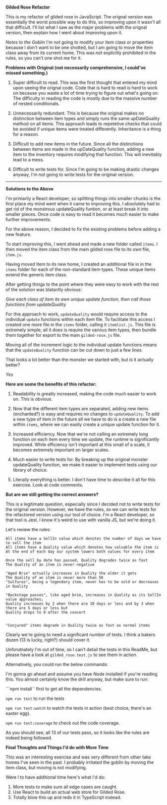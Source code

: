
**Gilded Rose Refactor**

This is my refactor of gilded rose in JavaScript. The orignal version was essentially the worst possible way to do this, so improving upon it wasn't all that difficult. I'll list what I saw as the major problems with the orignal version, then explain how I went about improving upon it.

*Notes to the Goblin*
I'm not going to modify your item class or properties because I don't want to be one shotted, but I am going to move the item class away from its current home. This was not explicitly prohibited in the rules, so you can't one shot me for it. 

**Problems with Original (not necessarily comprehensive, I could've missed something.)**

1. Super difficult to read. This was the first thought that entered my mind upon seeing the orignal code. Code that is hard to read is hard to work on because you waste a lot of time trying to figure out what's going on. The difficulty in reading the code is mostly due to the massive number of nested conditionals. 

2. Unnecessarily redundant. This is because the original makes no distinction between item types and simply runs the same upDateQuality method on all items. This approach leads to repetetive checks that could be avoided if unique items were treated differently. Inheritance is a thing for a reason.

3. Difficult to add new items in the future. Since all the distinctions between items are made in the upDateQuality function, adding a new item to the inventory requires modifying that function. This will inevitably lead to a mess.

4. Difficult to write tests for. Since I'm going to be making drastic changes anyway, I'm not going to write tests for the original version. 

----

**Solutions to the Above**

I'm primarily a React developer, so splitting things into smaller chunks is the first place my mind went when it came to improving this. I absolutely had to get rid of the monstrous updateQuality funtion, or at least break it into smaller pieces. Once code is easy to read it becomes much easier to make further improvements. 



For the above reason, I decided to fix the existing problems before adding a new feature.

To start improving this, I went ahead and made a new folder called `items`. I then moved the item class from the main gilded rose file to its own file, `item.js`. 

Having moved Item to its new home, I created an additional file in in the `items` folder for each of the non-standard item types. These unique items extend the generic item class. 

After getting things to the point where they were easy to work with the rest of the solution was blatantly obvious: 

*Give each class of item its own unique update function, then call those functions from updateQuality* 

For this approach to work, `updateQuality` would require access to the individual `update` functions within each item file. To facilitate this access I created one more file in the `items` folder, calling it `itemlist.js`. This file is extremely simple; all it does is require the various item types, then bundle them together for export to the main `gilded-rose.js` file. 

Moving all of the increment logic to the individual update functions means that the `updateQuality` function can be cut down to just a few lines.

  That looks a lot better than the monster we started with, but is it actually better? 

  *Yes* 

  **Here are some the benefits of this refactor:**

  1. Readability is greatly increased, making the code much easier to work on. This is obvious.

  2. Now that the different item types are separated, adding new items (enchanted?) is easy and requires no changes to `updateQuality`. To add a new type of item in the future all we have to do is a create a new file within `items`, where we can easily create a unique update function for it. 

  3. Increased efficiency. Now that we're not calling an extremely long function on each item every time we update, the runtime is significantly improved. While efficiency isn't important at this small of a scale, it becomes extremely important on larger scales. 

  4. Much easier to write tests for. By breaking up the original monster updateQuality function, we make it easier to implement tests using our library of choice.

  5. Literally everything is better. I don't have time to describe it all for this exercise. Look at code comments. 

  **But are we still getting the correct answers?**

  This is a legitimate question, especially since I decided not to write tests for the original version. However, we have the rules, so we can write tests for the refactored version using our tool of choice. I'm a React developer, so that tool is Jest. I know it's weird to use with vanilla JS, but we're doing it. 

  Let's review the rules:

  	All items have a SellIn value which denotes the number of days we have to sell the item
	All items have a Quality value which denotes how valuable the item is
	At the end of each day our system lowers both values for every item

    Once the sell by date has passed, Quality degrades twice as fast
	The Quality of an item is never negative

	"Aged Brie" actually increases in Quality the older it gets
	The Quality of an item is never more than 50
	"Sulfuras", being a legendary item, never has to be sold or decreases in Quality

	"Backstage passes", like aged brie, increases in Quality as its SellIn value approaches;
	Quality increases by 2 when there are 10 days or less and by 3 when there are 5 days or less but
	Quality drops to 0 after the concert


    "Conjured" items degrade in Quality twice as fast as normal items

Clearly we're going to need a significant number of tests. I think a bakers dozen (13 is lucky, right?) should cover it. 

Unforutnately I'm out of time, so I can't detail the tests in this ReadMe, but please have a look at `gilded_rose.test.js` to see them in action. 

Alternatively, you could run the below commands:

I'm gonna go ahead and assume you have Node installed if you're reading this. You almost certainly know the drill anyway, but make sure to run:

```npm install`` first to get all the dependencies. 

```npm run test``` to run the tests

```npm run test:watch``` to watch the tests in action (best choice, there's an easter egg). 

```npm run test:coverage``` to check out the code coverage.

As you should see, all 13 of our tests pass, so it looks like the rules are indeed being followed.

**Final Thoughts and Things I'd do with More Time**

This was an interesting exercise and was very different from other take homes I've seen in the past. I probably irritated the goblin by moving the item class, but moving is not modifying. 

Were I to have additional time here's what I'd do:

1. More tests to make sure all edge cases are caught. 
2. Use React to build an actual web store for Gilded Rose. 
3. Totally blow this up and redo it in TypeScript instead. 













